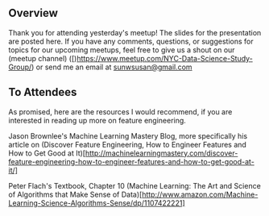 ## Overview
Thank you for attending yesterday's meetup!  The slides for the presentation are posted here.  If you have any comments, questions, or suggestions for topics for our upcoming meetups, feel free to give us a shout on our (meetup channel) ([)https://www.meetup.com/NYC-Data-Science-Study-Group/) or send me an email at sunwsusan@gmail.com

## To Attendees

As promised, here are the resources I would recommend, if you are interested in reading up more on feature engineering.

Jason Brownlee's Machine Learning Mastery Blog, more specifically his article on (Discover Feature Engineering, How to Engineer Features and How to Get Good at It)[http://machinelearningmastery.com/discover-feature-engineering-how-to-engineer-features-and-how-to-get-good-at-it/]

Peter Flach's Textbook, Chapter 10	(Machine Learning: The Art and Science of Algorithms that Make Sense of Data)[http://www.amazon.com/Machine-Learning-Science-Algorithms-Sense/dp/1107422221]